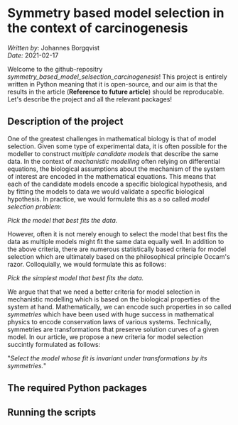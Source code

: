 # Symmetry based model selection in the context of carcinogenesis
*Written by:* Johannes Borgqvist<br>
*Date:* 2021-02-17<br>

Welcome to the github-repositry *symmetry\_based_model\_selsection\_carcinogenesis*! This project is entirely written in Python meaning that it is open-source, and our aim is that the results in the article (**Reference to future article**) should be reproducable. Let's describe the project and all the relevant packages! 

## Description of the project
One of the greatest challenges in mathematical biology is that of model selection. Given some type of experimental data, it is often possible for the modeller to construct *multiple candidate models* that describe the same data. In the context of *mechanistic modelling* often relying on differential equations, the biological assumptions about the mechanism of the system of interest are encoded in the mathematical equations. This means that each of the candidate models encode a specific biological hypothesis, and by fitting the models to data we would validate a specific biological hypothesis. In practice, we would formulate this as a so called *model selection problem*:<br>

*Pick the model that best fits the data.*<br>

However, often it is not merely enough to select the model that best fits the data as multiple models might fit the same data equally well. In addition to the above criteria, there are numerous statistically based criteria for model selection which are ultimately based on the philosophical principle Occam's razor. Colloquially, we would formulate this as follows:<br>

*Pick the simplest model that best fits the data.*<br>

We argue that that we need a better criteria for model selection in mechanistic modelling which is based on the biological properties of the system at hand. Mathematically, we can encode such properties in so called *symmetries* which have been used with huge success in mathematical physics to encode conservation laws of various systems. Technically, symmetries are transformations that preserve solution curves of a given model. In our article, we propose a new criteria for model selection succintly formulated as follows:<br>

"*Select the model whose fit is invariant under transformations by its symmetries.*"



## The required Python packages



## Running the scripts




